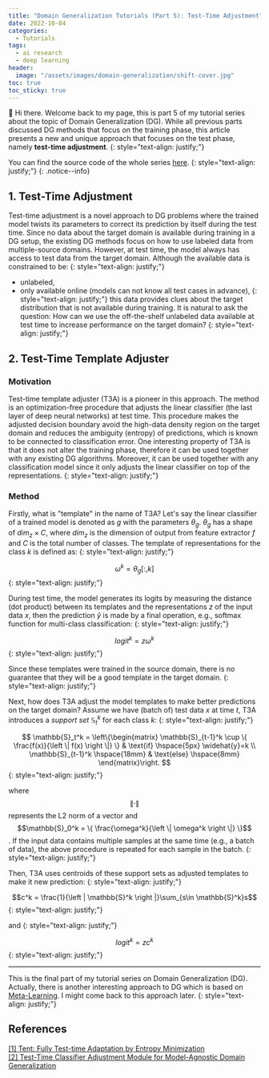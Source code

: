 ```yaml
---
title: "Domain Generalization Tutorials (Part 5): Test-Time Adjustment"
date: 2022-10-04
categories: 
  - Tutorials
tags: 
  - ai research
  - deep learning
header: 
  image: "/assets/images/domain-generalization/shift-cover.jpg"
toc: true
toc_sticky: true
---
```


👋 Hi there. Welcome back to my page, this is part 5 of my tutorial series about the topic of Domain Generalization (DG). While all previous parts discussed DG methods that focus on the training phase, this article presents a new and unique approach that focuses on the test phase, namely **test-time adjustment**. 
{: style="text-align: justify;"}

You can find the source code of the whole series [here](https://github.com/lhkhiem28/DGECG). 
{: style="text-align: justify;"}
{: .notice--info}

## 1. Test-Time Adjustment
Test-time adjustment is a novel approach to DG problems where the trained model twists its parameters to correct its prediction by itself during the test time. Since no data about the target domain is available during training in a DG setup, the existing DG methods focus on how to use labeled data from multiple-source domains. However, at test time, the model always has access to test data from the target domain. Although the available data is constrained to be:
{: style="text-align: justify;"}
* unlabeled, 
* only available online (models can not know all test cases in advance), 
{: style="text-align: justify;"}
this data provides clues about the target distribution that is not available during training. It is natural to ask the question: How can we use the off-the-shelf unlabeled data available at test time to increase performance on the target domain?
{: style="text-align: justify;"}

## 2. Test-Time Template Adjuster

### Motivation
Test-time template adjuster (T3A) is a pioneer in this approach. The method is an optimization-free procedure that adjusts the linear classifier (the last layer of deep neural networks) at test time. This procedure makes the adjusted decision boundary avoid the high-data density region on the target domain and reduces the ambiguity (entropy) of predictions, which is known to be connected to classification error. One interesting property of T3A is that it does not alter the training phase, therefore it can be used together with any existing DG algorithms. Moreover, it can be used together with any classification model since it only adjusts the linear classifier on top of the representations. 
{: style="text-align: justify;"}

### Method
Firstly, what is "template" in the name of T3A? Let's say the linear classifier of a trained model is denoted as $g$ with the parameters $\theta_{g}$. $\theta_{g}$ has a shape of $dim_{z}\times C$, where $dim_{z}$ is the dimension of output from feature extractor $f$ and $C$ is the total number of classes. The template of representations for the class $k$ is defined as: 
{: style="text-align: justify;"}

$$\omega^k = \theta_{g}[:, k]$$
{: style="text-align: justify;"}

During test time, the model generates its logits by measuring the distance (dot product) between its templates and the representations $z$ of the input data $x$, then the prediction $\widehat{y}$ is made by a final operation, e.g., softmax function for multi-class classification: 
{: style="text-align: justify;"}

$$logit^k = z\omega^k$$
{: style="text-align: justify;"}

Since these templates were trained in the source domain, there is no guarantee that they will be a good template in the target domain. 
{: style="text-align: justify;"}

Next, how does T3A adjust the model templates to make better predictions on the target domain? Assume we have (batch of) test data $x$ at time $t$, T3A introduces a _support set_ $\mathbb{S}_t^k$ for each class $k$: 
{: style="text-align: justify;"}

$$
\mathbb{S}_t^k = \left\{\begin{matrix}
\mathbb{S}_{t-1}^k \cup \{ \frac{f(x)}{\left \| f(x) \right \|} \} & \text{if} \hspace{5px} \widehat{y}=k \\ 
\mathbb{S}_{t-1}^k \hspace{18mm} & \text{else} \hspace{8mm}
\end{matrix}\right.
$$
{: style="text-align: justify;"}

where $$\left \| \cdot \right \|$$ represents the L2 norm of a vector and $$\mathbb{S}_0^k = \{ \frac{\omega^k}{\left \| \omega^k \right \|} \}$$. If the input data contains multiple samples at the same time (e.g., a batch of data), the above procedure is repeated for each sample in the batch. 
{: style="text-align: justify;"}

Then, T3A uses centroids of these support sets as adjusted templates to make it new prediction: 
{: style="text-align: justify;"}

$$c^k = \frac{1}{\left | \mathbb{S}^k \right |}\sum_{s\in  \mathbb{S}^k}s$$
{: style="text-align: justify;"}

and
{: style="text-align: justify;"}

$$logit^k = zc^k$$
{: style="text-align: justify;"}

<head><style>hr.solid {border-top: 1px solid #bbb;}</style></head>
<body><hr class="solid"></body>

This is the final part of my tutorial series on Domain Generalization (DG). Actually, there is another interesting approach to DG which is based on [Meta-Learning](https://en.wikipedia.org/wiki/Meta_learning_(computer_science)). I might come back to this approach later. 
{: style="text-align: justify;"}

## References
[[1] Tent: Fully Test-time Adaptation by Entropy Minimization](https://arxiv.org/abs/2006.10726)<br>
[[2] Test-Time Classifier Adjustment Module for Model-Agnostic Domain Generalization](https://proceedings.neurips.cc/paper/2021/hash/1415fe9fea0fa1e45dddcff5682239a0-Abstract.html)<br>